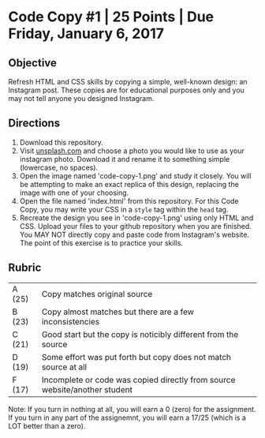 <h1>Code Copy #1 | 25 Points | Due Friday, January 6, 2017</h1>

<h2>Objective</h2>
<p>Refresh HTML and CSS skills by copying a simple, well-known design: an Instagram post. These copies are for educational purposes only and you may not tell anyone you designed Instagram.</p>

<h2>Directions</h2>
<ol>
  <li>Download this repository.</li>
  <li>Visit <a href="http://www.unsplash.com" target="_blank">unsplash.com</a> and choose a photo you would like to use as your instagram photo. Download it and rename it to something simple (lowercase, no spaces).</li>
  <li>Open the image named 'code-copy-1.png' and study it closely. You will be attempting to make an exact replica of this design, replacing the image with one of your choosing.</li>
  <li>Open the file named 'index.html' from this repository. For this Code Copy, you may write your CSS in a <code>style</code> tag within the <code>head</code> tag.</li>
  <li>Recreate the design you see in 'code-copy-1.png' using only HTML and CSS. Upload your files to your github repository when you are finished. You MAY NOT directly copy and paste code from Instagram's website. The point of this exercise is to practice your skills.</li>
</ol>

<h2>Rubric</h2>
<table>
  <tr>
    <td>A (25)</td>
    <td>Copy matches original source</td>
  <tr>  
    <td>B (23)</td>
    <td>Copy almost matches but there are a few inconsistencies</td>
  <tr>  
    <td>C (21)</td>
    <td>Good start but the copy is noticibly different from the source</td>
  <tr>  
    <td>D (19)</td>
    <td>Some effort was put forth but copy does not match source at all</td>
  <tr>  
    <td>F (17)</td>
    <td>Incomplete or code was copied directly from source website/another student</td>
  </tr>
</table>

<p>Note: If you turn in nothing at all, you will earn a 0 (zero) for the assignment. If you turn in any part of the assignemnt, you will earn a 17/25 (which is a LOT better than a zero).</p>
